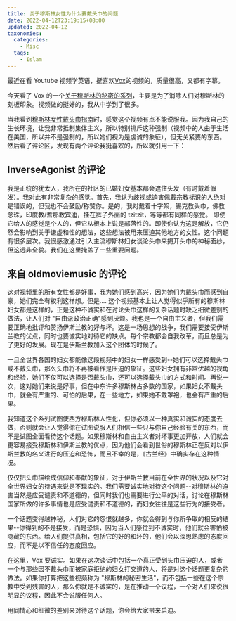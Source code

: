 ```yaml
---
title: 关于穆斯林女性为什么要戴头巾的问题
date: 2022-04-12T23:19:15+08:00
updated: 2022-04-12
taxonomies:
  categories:
    - Misc
  tags:
    - Islam
---
```


最近在看 Youtube 视频学英语，挺喜欢[Vox](https://www.youtube.com/channel/UCLXo7UDZvByw2ixzpQCufnA)的视频的，质量很高，又都有字幕。

今天看了 Vox 的一个[关于穆斯林的秘密的系列](https://www.youtube.com/playlist?list=PLJ8cMiYb3G5dIu76T0o8smkqjHOz1-kUo)，主要是为了消除人们对穆斯林的刻板印象。视频做的挺好的，我从中学到了很多。

当我看到[穆斯林女性戴头巾指南](https://www.youtube.com/watch?v=DclppILcDcg&list=PLJ8cMiYb3G5dIu76T0o8smkqjHOz1-kUo&index=12)时，感觉这个视频有点不能说服我。因为我自己的生长环境，让我非常抵制集体主义，所以特别排斥这种强制（视频中的人由于生活在美国，所以并不是强制的，所以她们视为是虔诚的象征），但无关紧要的东西。然后看了评论区，发现有两个评论我挺喜欢的，所以就引用一下：

<!-- more -->

## InverseAgonist 的评论

我是正统的犹太人，我所在的社区的已婚妇女基本都会遮住头发（有时戴着假发）。我对此有非常复杂的感觉。首先，我认为歧视或迫害佩戴宗教标识的人绝对是错误的，但我也不会鼓励/称赞你。是的，我对戴着十字架，锡克教头巾，佛教念珠，印度教/耆那教宾迪，挂在裤子外面的 tzitzit，等等都有同样的感觉。 即使它给人的感觉是个人的，但它从根本上说是部落性的。即使你认为这是解放，它仍然会影响到关于谦虚和性的想法，这些想法被用来压迫其他地方的女性。这个问题有很多层次。我很感激通过引入主流穆斯林妇女谈论头巾来揭开头巾的神秘面纱，但这远非全貌。我们在这里掩盖了一些重要问题。

## 来自 oldmoviemusic 的评论

这对视频里的所有女性都是好事，我为她们感到高兴，因为她们为戴头巾而感到自豪，她们完全有权利这样想。但是.... 这个视频基本上让人觉得似乎所有的穆斯林妇女都是这样的，正是这种不诚实和在讨论头巾这样的复杂话题时缺乏细微差别的做法，让人们对 "自由派政治正确"感到厌烦。我也是一个自由主义者，但我们需要正确地批评和赞扬伊斯兰教的好与坏。这是一场思想的战争，我们需要接受伊斯兰教的优点，同时也要诚实地对待它的缺点。每个宗教都会自我改革，而且总是为了更好的发展。现在是伊斯兰教加入这个团体的时候了。

一旦全世界各国的妇女都能像这段视频中的妇女一样感受到--她们可以选择戴头巾或不戴头巾，那么头巾将不再被看作是压迫的象征。这些妇女拥有非常优越的视角和经验，她们不仅可以选择是否戴头巾，还可以选择戴头巾的方式和时间。再说一次，这对她们来说是好事，但在中东许多穆斯林占多数的国家，如果妇女不戴头巾，就会有严重的、可怕的后果，在一些地方，如果她不戴罩袍，也会有严重的后果。

我知道这个系列试图使西方穆斯林人性化，但你必须以一种真实和诚实的态度去做，否则就会让人觉得你在试图说服人们相信一些只与你自己经验有关的东西，而不是试图全面看待这个话题。如果穆斯林和自由主义者对坏事更加开放，人们就会更容易接受穆斯林和伊斯兰教的优点，因为他们会看到世俗的穆斯林正在反对以伊斯兰教的名义进行的压迫和恐怖，而且不幸的是，《古兰经》中确实存在这种情况。

仅仅把头巾描绘成信仰和奉献的象征，对于伊斯兰教目前在全世界的状况以及它对全世界妇女的待遇来说是不现实的。我们需要诚实地对待这个问题--对穆斯林的迫害当然是应受谴责和不道德的，但同时我们也需要进行公平的对话，讨论在穆斯林国家所做的许多事情也是应受谴责和不道德的，而妇女往往是这些行为的接受者。

一个话题变得越神秘，人们对它的怨恨就越多，你就会得到与你所争取的相反的结果--你得到的不是接受，而是恐惧，因为当人们感觉到不诚实时，他们就会害怕被隐藏的东西。给人们提供真相，包括它的好的和坏的，他们会以深思熟虑的态度回应，而不是以不信任的态度回应。

在这里，Vox 要诚实。如果在这次谈话中包括一个真正受到头巾压迫的人，或者一个与那些因不戴头巾而被家庭拒绝的妇女打交道的人，将是对这个话题更复杂的做法。如果你打算把这些视频称为 "穆斯林的秘密生活"，而不包括一些在这个宗教中受到残害的人，那么你就是不诚实的，是在推动一个议程，一个对人们来说很明显的议程，因此不会说服任何人。

用同情心和细微的差别来对待这个话题，你会给大家带来启迪。
